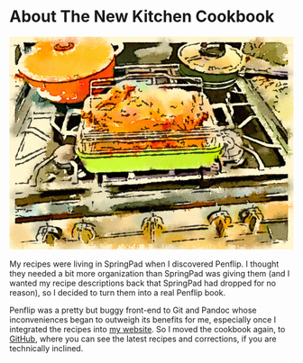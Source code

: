 # About The New Kitchen Cookbook

![duck with pots of soup and wild rice in background](images/duck.png)

My recipes were living in SpringPad when I discovered Penflip.  I thought they needed a bit more organization than SpringPad was giving them (and I wanted my recipe descriptions back that SpringPad had dropped for no reason), so I decided to turn them into a real Penflip book.

Penflip was a pretty but buggy front-end to Git and Pandoc whose inconveniences began to outweigh its benefits for me, especially once I integrated the recipes into [my website](http://mcdemarco.net/recipes/).  So I moved the cookbook again, to [GitHub](https://github.com/mcdemarco/the-new-kitchen-cookbook/), where you can see the latest recipes and corrections, if you are technically inclined.
